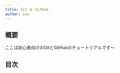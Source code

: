 ```yaml
---
title: Git ＆ GitHub
author: Lee
---
```


## 概要

ここは初心者向けのGitとGitHubのチュートリアルです〜

## 目次

<ArticlesMenu />
